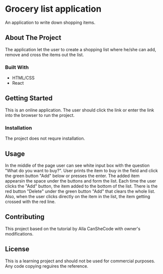 # Grocery list application

An application to write down shopping items.
  

## About The Project
The application let the user to create a shopping list where he/she can add, remove and cross the items out the list.


### Built With

* HTML/CSS
* React
  

## Getting Started

This is an online application. The user should click the link  or enter the link into the browser  to run the project.

### Installation

The project does not requre installation.
  

## Usage

In the middle of the page user can see white input box with the question "What do you want to buy?". User prints the item to buy in the field and click the green button "Add" below or presses the enter. The added item appearsin the space under the buttons and form the list. Each time the user clicks the "Add" button, the item added to the bottom of the list. There is the red button "Delete" under the green button "Add" that clears the whole list. Also, when the user clicks directly on the item in the list, the item getting crossed with the red line.


## Contributing

This project based on the tutorial by Alla CanSheCode with owner's modifications.


## License
This is a learning project  and should not be used for commercial purposes. Any code copying reguires the reference.












